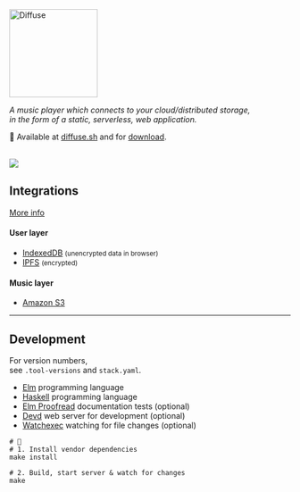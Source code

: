 <img src="https://diffuse.sh/images/diffuse-dark.svg" alt="Diffuse" width="158" />

_A music player which connects to your cloud/distributed storage,  
in the form of a static, serverless, web application._

📍 Available at [diffuse.sh](https://diffuse.sh/) and for [download](https://github.com/icidasset/diffuse/releases).

<br />
<img src="https://icidasset-public.s3.amazonaws.com/diffuse.jpg" />



## Integrations

[More info](https://diffuse.sh/about/)

#### User layer

- [IndexedDB](https://developer.mozilla.org/en-US/docs/Web/API/IndexedDB_API) <small>(unencrypted data in browser)</small>
- [IPFS](https://ipfs.io/) <small>(encrypted)</small>

#### Music layer

- [Amazon S3](https://aws.amazon.com/s3/)



---



## Development

For version numbers,  
see `.tool-versions` and `stack.yaml`.

- [Elm](https://elm-lang.org/) programming language
- [Haskell](https://docs.haskellstack.org/en/stable/README/) programming language
- [Elm Proofread](https://github.com/icidasset/elm-proofread) documentation tests (optional)
- [Devd](https://github.com/cortesi/devd) web server for development (optional)
- [Watchexec](https://github.com/watchexec/watchexec) watching for file changes (optional)


```shell
# 🍱
# 1. Install vendor dependencies
make install

# 2. Build, start server & watch for changes
make
```
